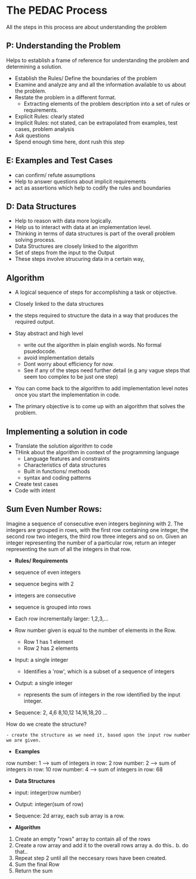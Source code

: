 # The PEDAC Process

 All the steps in this process are about understanding the problem

## P: Understanding the Problem

 Helps to establish a frame of reference for understanding the problem and determining a solution.

 - Establish the Rules/ Define the boundaries of the problem
  - Examine and analyze any and all the information available to us about the problem.
  - Restate the problem in a different format.
    - Extracting elements of the problem description into a set of rules or requirements.
  - Explicit Rules: clearly stated
  - Implicit Rules: not stated, can be extrapolated from examples, test cases, problem analysis
  - Ask questions
  - Spend enough time here, dont rush this step


## E: Examples and Test Cases

 - can confirm/ refute assumptions
 - Help to answer questions about implicit requirements
 - act as assertions which help to codify the rules and boundaries 


## D: Data Structures

 - Help to reason with data more logically.
 - Help us to interact with data at an implementation level.
 - Thinking in terms of data structures is part of the overall problem solving process.
 - Data Structures are closely linked to the algorithm
  - Set of steps from the input to the Output
  - These steps involve strucuring data in a certain way,

## Algorithm

 - A logical sequence of steps for accomplishing a task or objective.
 - Closely linked to the data structures
 - the steps required to structure the data in a way that produces the required output.

 - Stay abstract and high level
   - write out the algorithm in plain english words. No formal psuedocode. 
   - avoid implementation details
   - Dont worry about efficiency for now.
   - See if any of the steps need further detail (e.g any vague steps that seem too complex to be just one step)

 - You can come back to the algorithm to add implementation level notes once you start the implementation in code.

 - The primary objective is to come up with an algorithm that solves the problem.

## Implementing a solution in code

  - Translate the solution algorithm to code
  - THink about the algorithm in context of the programming language
     - Language features and constraints
     - Characteristics of data structures
     - Built in functions/ methods
     - syntax and coding patterns
  - Create test cases
  - Code with intent



## Sum Even Number Rows:

 Imagine a sequence of consecutive even integers beginning with 2. The integers are grouped in rows, with the first row containing one integer, the second row two integers, the third row three integers and so on. Given an integer representing the number of a particular row, return an integer representing the sum of all the integers in that row.

 - **Rules/ Requirements**

  - sequence of even integers
  - sequence begins with 2
  - integers are consecutive
  - sequence is grouped into rows
  - Each row incrementally larger: 1,2,3,...
  - Row number given is equal to the number of elements in the Row.
    - Row 1 has 1 element
    - Row 2 has 2 elements
  - Input: a single integer
    - Identifies a 'row', which is a subset of a sequence of integers
  - Output: a single integer
    - represents the sum of integers in the row identified by the input integer.

  - Sequence:
    2,
    4,6
    8,10,12
    14,16,18,20
    ...

  How do we create the structure?

    - create the structure as we need it, based upon the input row number we are given.

 - **Examples**

  row number: 1 --> sum of integers in row: 2
  row number: 2 --> sum of integers in row: 10
  row number: 4 --> sum of integers in row: 68

 - **Data Structures**

  - input: integer(row number)
  - Output: integer(sum of row)
  - Sequence: 2d array, each sub array is a row.

 - **Algorithm**

  1. Create an empty "rows" array to contain all of the rows
  2. Create a row array and add it to the overall rows array
    a. do this..
    b. do that..
  3. Repeat step 2 until all the neccesary rows have been created.
  4. Sum the final Row
  5. Return the sum 